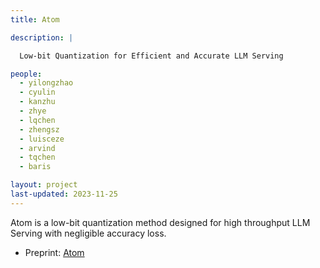```yaml
---
title: Atom

description: |

  Low-bit Quantization for Efficient and Accurate LLM Serving

people:
  - yilongzhao
  - cyulin
  - kanzhu
  - zhye
  - lqchen
  - zhengsz
  - luisceze
  - arvind
  - tqchen
  - baris

layout: project
last-updated: 2023-11-25
---
```


Atom is a low-bit quantization method designed for high throughput LLM Serving with negligible accuracy loss.

- Preprint: [Atom](https://arxiv.org/abs/2310.19102)
  